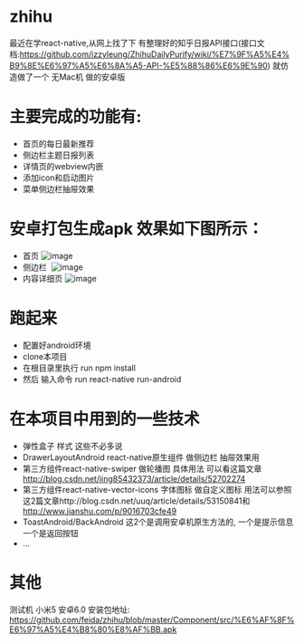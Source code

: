 # zhihu
  最近在学react-native,从网上找了下 有整理好的知乎日报API接口(接口文档:https://github.com/izzyleung/ZhihuDailyPurify/wiki/%E7%9F%A5%E4%B9%8E%E6%97%A5%E6%8A%A5-API-%E5%88%86%E6%9E%90) 就仿造做了一个
  无Mac机 做的安卓版
# 主要完成的功能有:
  * 首页的每日最新推荐
  * 侧边栏主题日报列表
  * 详情页的webview内嵌
  * 添加icon和启动图片 
  * 菜单侧边栏抽屉效果
  
# 安卓打包生成apk 效果如下图所示：  
  * 首页
  ![image](https://github.com/feida/zhihu/blob/master/Component/src/home.png)
  * 侧边栏
  ![image](https://github.com/feida/zhihu/blob/master/Component/src/sideBar.png)
  * 内容详细页
  ![image](https://github.com/feida/zhihu/blob/master/Component/src/detail.png)
# 跑起来
 * 配置好android环境
 * clone本项目
 * 在根目录里执行 run npm install
 * 然后 输入命令 run react-native run-android
 
# 在本项目中用到的一些技术
 * 弹性盒子 样式 这些不必多说
 * DrawerLayoutAndroid  react-native原生组件  做侧边栏 抽屉效果用 
 * 第三方组件react-native-swiper 做轮播图  具体用法 可以看这篇文章 http://blog.csdn.net/jing85432373/article/details/52702274
 * 第三方组件react-native-vector-icons 字体图标 做自定义图标 用法可以参照这2篇文章http://blog.csdn.net/uuq/article/details/53150841和
   http://www.jianshu.com/p/9016703cfe49
 * ToastAndroid/BackAndroid  这2个是调用安卓机原生方法的, 一个是提示信息 一个是返回按钮  
 * ...
 
# 其他
  测试机 小米5 安卓6.0
  安装包地址: https://github.com/feida/zhihu/blob/master/Component/src/%E6%AF%8F%E6%97%A5%E4%B8%80%E8%AF%BB.apk

